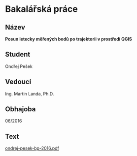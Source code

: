 # Bakalářská práce

## Název

**Posun letecky měřených bodů po trajektorii v prostředí QGIS**

## Student

Ondřej Pešek

## Vedoucí

Ing. Martin Landa, Ph.D.

## Obhajoba

06/2016

## Text

[ondrej-pesek-bp-2016.pdf](https://github.com/ctu-osgeorel-proj/bp-pesek-2016/raw/master/text/ondrej-pesek-bp-2016.pdf)
